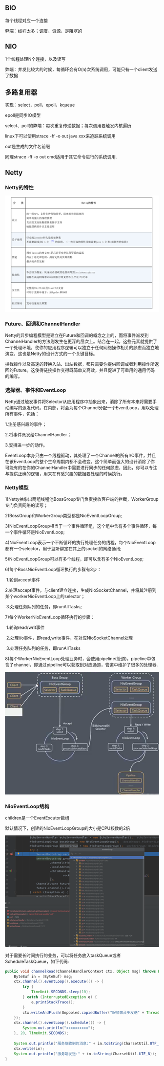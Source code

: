 ## BIO

每个线程对应一个连接

弊端：线程太多；调度，资源，是阻塞的



## NIO

1个线程处理N个连接，以及读写

弊端：并发比较大的时候，每循环会有O(n)次系统调用，可能只有一个client发送了数据



## 多路复用器

实现：select，poll，epoll，kqueue

epoll是同步IO模型

select、poll的弊端：每次重复传递数据；每次调用要触发内核遍历





linux下可以使用strace -ff -o out java xxx来追踪系统调用

out是生成的文件名前缀

同理strace -ff -o out cmd适用于其它命令进行的系统调用.





## Netty

### Netty的特性

![image-20210303140823331](./images/image-20210303140823331.png)

### Future、回调和ChannelHandler

Netty的异步编程模型是建立在Future和回调的概念之上的，而将事件派发到ChannelHandler的方法则发生在更深的层次上。结合在一起，这些元素就提供了一个处理环境，使你的应用程序逻辑可以独立于任何网络操作相关的顾虑而独立地演变，这也是Netty的设计方式的一个关键目标。

拦截操作以及高速的转换入站、出站数据，都只需要你提供回调或者利用操作所返回的Future。这使得链接操作变得既简单又高效，并且促进了可重用的通用代码的编写。



### 选择器、事件和EventLoop

Netty通过触发事件将Selector从应用程序中抽象出来，消除了所有本来将需要手动编写的派发代码。在内部，将会为每个Channel分配一个EventLoop，用以处理所有事件，包括：

1.注册感兴趣的事件；

2.将事件派发给ChannelHandler；

3.安排进一步的动作。

EventLoop本身只由一个线程驱动，其处理了一个Channel的所有I/O事件，并且在该EventLoop的整个生命周期内都不会改变。这个简单而强大的设计消除了你可能有的在你的ChannelHandler中需要进行同步的任何顾虑，因此，你可以专注与提供正确的逻辑，用来在有感兴趣的数据要处理的时候执行。

### Netty模型

1)Netty抽象出两组线程池BossGroup专门负责接收客户端的拦截，WorkerGroup专门负责网络的读写；

2)BossGroup和WorkerGroup类型都是NioEventLoopGroup;

3)NioEventLoopGroup相当于一个事件循环组，这个组中含有多个事件循环，每一个事件循环是NioEventLoop;

4)NioEventLoop表示一个不断循环的执行处理任务的线程，每个NioEventLoop都有一个selector，用于监听绑定在其上的socket的网络通讯;

5)NioEventLoopGroup可以有多个线程，即可以含有多个NioEventLoop;

6)每个BossNioEventLoop循环执行的步骤有3步：

​	1.轮训accept事件

​	2.处理accept事件，与client建立连接，生成NioSocketChannel，并将其注册到某个workerNioEventLoop上的selector；

​	3.处理任务队列的任务，即runAllTasks;

7)每个WorkerNioEventLoop循环执行的步骤：

​	1.轮询read/writ事件

​	2.处理i/o事件，即read,write事件，在对应NioSocketChannel处理

​	3.处理任务队列的任务，即runAllTasks

8)每个WorkerNioEventLoop处理业务时，会使用pipeline(管道)，pipeline中包含了channel，即通过pipeline可以获取到对应通道，管道中维护了很多的处理器.

![image-20210303173734431](./images/image-20210303173734431.png)

### NioEventLoop结构

children是一个EventExcutor数组

默认情况下，创建的NioEventLoopGroup的大小是CPU核数的2倍

![image-20210303204829600](./images/image-20210303204829600.png)

对于需要长时间执行的业务，可以将任务放入taskQueue或者ScheduleTaskQueue，如下代码:

```java
public void channelRead(ChannelHandlerContext ctx, Object msg) throws Exception {
    ByteBuf in = (ByteBuf) msg;
    ctx.channel().eventLoop().execute(() -> {
        try {
            TimeUnit.SECONDS.sleep(10);
        } catch (InterruptedException e) {
            e.printStackTrace();
        }
        ctx.writeAndFlush(Unpooled.copiedBuffer("服务端异步发送" + Thread.currentThread().getName(), CharsetUtil.UTF_8));
    });
    ctx.channel().eventLoop().schedule(() -> {
        System.out.println("xxxxxxxxxx");
    }, 20, TimeUnit.SECONDS);

    System.out.println("服务端收到的消息:" + in.toString(CharsetUtil.UTF_8));
    ctx.write(in);
    System.out.println("服务端发送:" + in.toString(CharsetUtil.UTF_8));
}
```



